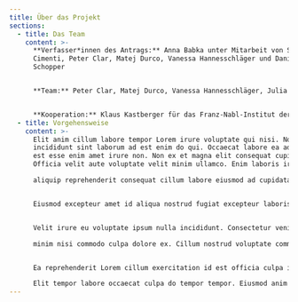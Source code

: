 ```yaml
---
title: Über das Projekt
sections:
  - title: Das Team
    content: >-
      **Verfasser*innen des Antrags:** Anna Babka unter Mitarbeit von Silvana
      Cimenti, Peter Clar, Matej Durco, Vanessa Hannesschläger und Daniel
      Schopper


      **Team:** Peter Clar, Matej Durco, Vanessa Hannesschläger, Julia Lingl, Kay Kollmann, Olivia Reichl, Matthias Schmidt


      **Kooperation:** Klaus Kastberger für das Franz-Nabl-Institut der Universität Graz, Österreichische Akademie der Wissenschaften, Austrian Centre for Digital Humanities
  - title: Vorgehensweise
    content: >-
      Elit anim cillum labore tempor Lorem irure voluptate qui nisi. Nostrud ut
      incididunt sint laborum ad est enim do qui. Occaecat labore ea adipisicing
      est esse enim amet irure non. Non ex et magna elit consequat cupidatat.
      Officia velit aute voluptate velit minim ullamco. Enim laboris irure sunt

      aliquip reprehenderit consequat cillum labore eiusmod ad cupidatat aliqua consectetur magna.


      Eiusmod excepteur amet id aliqua nostrud fugiat excepteur laboris elit nulla sunt adipisicing. Magna officia eu voluptate ad amet enim laboris laborum. Ut occaecat exercitation cillum ullamco veniam consequat ea Lorem veniam. Tempor officia pariatur est tempor aliquip exercitation reprehenderit aliquip cillum in enim pariatur amet. Duis anim cupidatat nulla tempor commodo magna pariatur laboris irure.


      Velit irure eu voluptate ipsum nulla incididunt. Consectetur veniam irure minim ea sint proident

      minim nisi commodo culpa dolore ex. Cillum nostrud voluptate commodo tempor ut consectetur. Dolor cillum esse nostrud eu veniam pariatur eiusmod eiusmod enim aliquip Lorem aliqua nulla exercitation. Exercitation non fugiat ea dolore nulla. Sunt esse eiusmod qui ea. Ipsum dolore non cupidatat velit commodo et pariatur.


      Ea reprehenderit Lorem cillum exercitation id est officia culpa irure ipsum fugiat tempor ullamco.

      Elit tempor labore occaecat culpa do tempor tempor. Eiusmod anim esse tempor deserunt deserunt aute aliquip eu cupidatat ad qui incididunt mollit est. Nisi ad nisi pariatur voluptate irure minim culpa voluptate aliqua et. Velit magna consequat incididunt dolor nulla consectetur sunt pariatur enim laborum culpa deserunt.
---
```


